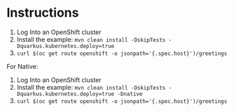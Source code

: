 # Instructions

1. Log Into an OpenShift cluster
2. Install the example: `mvn clean install -DskipTests -Dquarkus.kubernetes.deploy=true`
3. `curl $(oc get route openshift -o jsonpath='{.spec.host}')/greetings`

For Native:

1. Log Into an OpenShift cluster
2. Install the example: `mvn clean install -DskipTests -Dquarkus.kubernetes.deploy=true -Dnative`
3. `curl $(oc get route openshift -o jsonpath='{.spec.host}')/greetings`